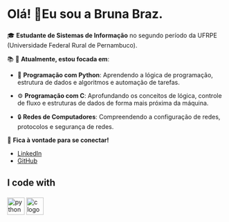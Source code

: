 <h1 align="left">Olá! 👋Eu sou a Bruna Braz.</h1>

###

🎓 **Estudante de Sistemas de Informação** no segundo período da UFRPE (Universidade Federal Rural de Pernambuco).

<p align="left"> 📚 🔧 <strong>Atualmente, estou focada em</strong>:</p>
    
- 🐍 **Programação com Python**: Aprendendo a lógica de programação, estrutura de dados e algoritmos e automação de tarefas.
  
- ⚙️ **Programação com C**:  Aprofundando os conceitos de lógica, controle de fluxo e estruturas de dados de forma mais próxima da máquina.
  
- 🔒 **Redes de Computadores**: Compreendendo a configuração de redes, protocolos e segurança de redes.
  

🔗 **Fica à vontade para se conectar!**
- [LinkedIn](https://www.linkedin.com/in/bruna-braz19/) 
- [GitHub](https://github.com/brazbruna)

  
###


<h2 align="left">I code with</h2>

###

<div align="left">
<img src="https://cdn.jsdelivr.net/gh/devicons/devicon/icons/python/python-original.svg" height="40" alt="python logo" />
<img src="https://cdn.jsdelivr.net/gh/devicons/devicon/icons/c/c-original.svg" height="40" alt="c logo" />

</div>

###
